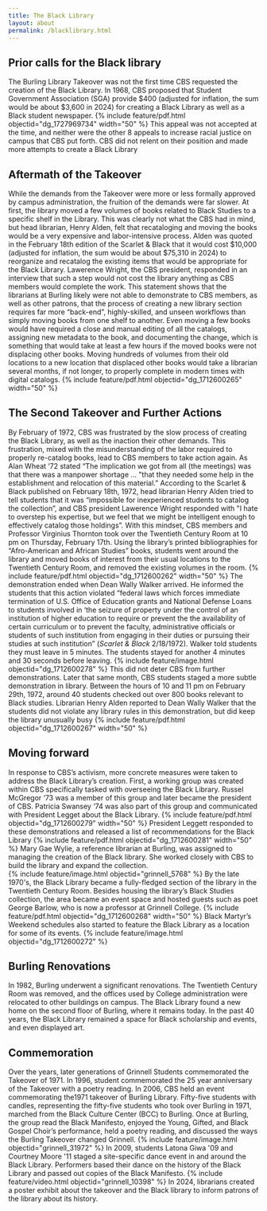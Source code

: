 ```yaml
---
title: The Black Library
layout: about
permalink: /blacklibrary.html
---
```


## Prior calls for the Black library
The Burling Library Takeover was not the first time CBS requested the creation of the Black Library. In 1968, CBS proposed that Student Government Association (SGA)  provide $400 (adjusted for inflation, the sum would be about $3,600 in 2024) for creating a Black Library as well as a Black student newspaper. 
{% include feature/pdf.html objectid="dg_1727969734" width="50" %}
This appeal was not accepted at the time, and neither were the other 8 appeals to increase racial justice on campus that CBS put forth.  CBS did not relent on their position and made more attempts to create a Black Library

## Aftermath of the Takeover
While the demands from the Takeover were more or less formally approved by campus administration, the fruition of the demands were far slower. At first, the library moved a few volumes of books related to Black Studies to a specific shelf in the Library. This was clearly not what the CBS had in mind, but head librarian, Henry Alden, felt that recataloging and moving the books would be a very expensive and labor-intensive process. Alden was quoted in the February 18th edition of the Scarlet & Black that it would cost $10,000 (adjusted for inflation, the sum would be about $75,310 in 2024) to reorganize and recatalog the existing items that would be appropriate for the Black Library. Lawerence Wright, the CBS president, responded in an interview that such a step would not cost the library anything as CBS members would complete the work. 
This statement shows that the librarians at  Burling likely were not able to demonstrate to CBS members, as well as other patrons, that the process of creating a new library section requires far more “back-end”, highly-skilled, and unseen workflows than simply moving books from one shelf to another. Even moving a few books would have required a close and manual editing of all the catalogs, assigning new metadata to the book, and documenting the change, which is something that would take at least a few hours if the moved books were not displacing other books. Moving hundreds of volumes from their old locations to a new location that displaced other books would take a librarian several months, if not longer, to properly complete in modern times with digital catalogs. 
{% include feature/pdf.html objectid="dg_1712600265" width="50" %}
## The Second Takeover and Further Actions
By February of 1972, CBS was frustrated by the slow process of creating the Black Library, as well as the inaction their other demands. This frustration, mixed with the misunderstanding of the labor required to properly re-catalog books, lead to CBS members to take action again. As Alan Wheat ‘72 stated “The implication we got from all (the meetings) was that there was a manpower shortage … "that they needed some help in the establishment and relocation of this material.” According to the Scarlet & Black published on February 18th, 1972, head librarian Henry Alden tried to tell students that it was  “impossible for inexperienced students to catalog the collection”, and CBS president Lawerence Wright responded with "I hate to overstep his expertise, but we feel that we might be intelligent enough to effectively catalog those holdings”.
With this mindset, CBS members and Professor Virginius Thornton took over the Twentieth Century Room at 10 pm on Thursday, February 17th. Using the library’s printed bibliographies for “Afro-American and African Studies” books, students went around the library and moved books of interest from their usual locations to the Twentieth Century Room, and removed the existing volumes in the room. 
{% include feature/pdf.html objectid="dg_1712600262" width="50" %}
The demonstration ended when Dean Wally Walker arrived. He informed the students that this action violated “federal laws which forces immediate termination of U.S. Office of Education grants and National Defense Loans to students involved in ‘the seizure of property under the control of an institution of higher education to require or prevent the the availability of certain curriculum or to prevent the faculty, administrative officials or students of such institution from engaging in their duties or pursuing their studies at such institution” (*Scarlet & Black* 2/18/1972).  Walker told students they must leave in 5 minutes. The students stayed for another 4 minutes and 30 seconds before leaving. 
{% include feature/image.html objectid="dg_1712600278" %}
This did not deter CBS from further demonstrations. Later that same month, CBS students staged a more subtle demonstration in library. Between the hours of 10 and 11 pm on February 29th, 1972, around 40 students checked out over 800 books relevant to Black studies. Librarian Henry Alden reported to Dean Wally Walker that the students did not violate any library rules in this demonstration, but did keep the library unusually busy
{% include feature/pdf.html objectid="dg_1712600267" width="50" %}

## Moving forward
In response to CBS’s activism, more concrete measures were taken to address the Black Library’s creation. First, a working group was created within CBS specifically tasked with overseeing the Black Library. Russel McGregor ‘73 was a member of this group and later became the president of CBS. Patricia Swansey ‘74 was also part of this group and communicated with President Legget about the Black Library. 
{% include feature/pdf.html objectid="dg_1712600279" width="50" %}
President Leggett responded to these demonstrations and released a list of recommendations for the Black Library
{% include feature/pdf.html objectid="dg_1712600281" width="50" %}
Mary Gae Wylie, a reference librarian at Burling, was assigned to managing the creation of the Black library. She worked closely with CBS to build the library and expand the collection.  
{% include feature/image.html objectid="grinnell_5768" %}
By the late 1970's, the Black Library became a fully-fledged section of the library in the Twentieth Century Room. Besides housing the library’s Black Studies collection, the area became an event space and hosted guests such as poet George Barlow, who is now a professor at Grinnell College. 
{% include feature/pdf.html objectid="dg_1712600268" width="50" %}
 Black Martyr’s Weekend schedules also started to feature the Black Library as a location for some of its events. 
{% include feature/image.html objectid="dg_1712600272" %}

## Burling Renovations
In 1982, Burling underwent a significant renovations. The Twentieth Century Room was removed, and the offices used by College administration were relocated to other buildings on campus. The Black Library found a new home on the second floor of Burling, where it remains today. In the past 40 years, the Black Library remained a space for Black scholarship and events, and even displayed art. 

## Commemoration
Over the years, later generations of Grinnell Students commemorated the Takeover of 1971. In 1996, student commemorated the 25 year anniversary of the Takeover with a poetry reading. In 2006, CBS held an event commemorating the1971 takeover of Burling Library. Fifty-five students with candles, representing the fifty-five students who took over Burling in 1971, marched from the Black Culture Center (BCC) to Burling. Once at Burling, the group read the Black Manifesto, enjoyed the Young, Gifted, and Black Gospel Choir’s performance, held a poetry reading, and discussed the ways the Burling Takeover changed Grinnell.
{% include feature/image.html objectid="grinnell_31972" %}
In 2009, students Latona Giwa '09 and Courtney Moore '11 staged a site-specific dance event in and around the Black Library. Performers based their dance on the history of the Black Library and passed out copies of the Black Manifesto.
{% include feature/video.html objectid="grinnell_10398" %}
In 2024, librarians created a poster exhibit about the takeover and the Black library to inform patrons of the library about its history.


